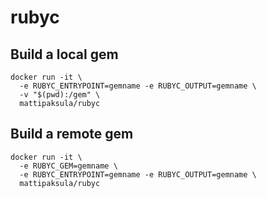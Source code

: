 # rubyc

## Build a local gem

    docker run -it \
      -e RUBYC_ENTRYPOINT=gemname -e RUBYC_OUTPUT=gemname \
      -v "$(pwd):/gem" \
      mattipaksula/rubyc

## Build a remote gem

    docker run -it \
      -e RUBYC_GEM=gemname \
      -e RUBYC_ENTRYPOINT=gemname -e RUBYC_OUTPUT=gemname \
      mattipaksula/rubyc
